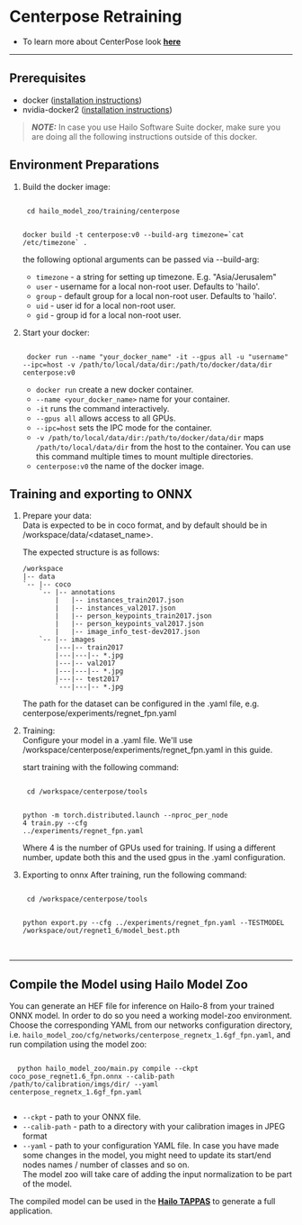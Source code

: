 # Centerpose Retraining
  * To learn more about CenterPose look [**here**](https://github.com/hailo-ai/centerpose)
---

## Prerequisites
  * docker ([installation instructions](https://docs.docker.com/engine/install/ubuntu/))
  * nvidia-docker2 ([installation instructions](https://docs.nvidia.com/datacenter/cloud-native/container-toolkit/install-guide.html))
  > **_NOTE:_**  In case you use Hailo Software Suite docker, make sure you are doing all the following instructions outside of this docker.
## Environment Preparations
1. Build the docker image:
    
    <code stage="docker_build">
    cd <span val="dockerfile_path">hailo_model_zoo/training/centerpose</span>

    docker build -t centerpose:v0 --build-arg timezone=\`cat /etc/timezone\` .
    </code>

	the following optional arguments can be passed via --build-arg:
  
	- `timezone` - a string for setting up timezone. E.g. "Asia/Jerusalem"
	- `user` - username for a local non-root user. Defaults to 'hailo'.
	- `group` - default group for a local non-root user. Defaults to 'hailo'.
	- `uid` - user id for a local non-root user.
	- `gid` - group id for a local non-root user.

2. Start your docker:
    
    <code stage="docker_run">
    docker run <span val="replace_none">--name "your_docker_name"</span> -it --gpus all <span val="replace_none">-u "username"</span> --ipc=host -v <span val="local_vol_path">/path/to/local/data/dir</span>:<span val="docker_vol_path">/path/to/docker/data/dir</span>  centerpose:v0
    </code>

      - `docker run` create a new docker container.
      - `--name <your_docker_name>` name for your container.
      - `-it` runs the command interactively.
      - `--gpus all` allows access to all GPUs.
      - `--ipc=host` sets the IPC mode for the container.
      - `-v /path/to/local/data/dir:/path/to/docker/data/dir` maps `/path/to/local/data/dir` from the host to the container. You can use this command multiple times to mount multiple directories.
      - `centerpose:v0` the name of the docker image.

## Training and exporting to ONNX
1. Prepare your data: <br>
    Data is expected to be in coco format, and by default should be in /workspace/data/<dataset_name>.

    The expected structure is as follows:
    ```
    /workspace
    |-- data
    `-- |-- coco
        `-- |-- annotations
            |   |-- instances_train2017.json
            |   |-- instances_val2017.json
            |   |-- person_keypoints_train2017.json
            |   |-- person_keypoints_val2017.json
            |   |-- image_info_test-dev2017.json
        `-- |-- images
            |---|-- train2017
            |---|---|-- *.jpg
            |---|-- val2017
            |---|---|-- *.jpg
            |---|-- test2017
            `---|---|-- *.jpg
    ```
    The path for the dataset can be configured in the .yaml file, e.g. centerpose/experiments/regnet_fpn.yaml

2. Training: <br>
    Configure your model in a .yaml file. We'll use /workspace/centerpose/experiments/regnet_fpn.yaml in this guide.

    start training with the following command:
    
    <code stage="retrain">
    cd /workspace/centerpose/tools

    python -m torch.distributed.launch --nproc_per_node <span val="gpu_num">4</span> train.py --cfg ../experiments/regnet_fpn.yaml
    </code>

    Where 4 is the number of GPUs used for training.
    If using a different number, update both this and the used gpus in the .yaml configuration.

3. Exporting to onnx
    After training, run the following command:
    
    <code stage="export">
    cd /workspace/centerpose/tools

    python export.py --cfg ../experiments/regnet_fpn.yaml --TESTMODEL /workspace/out/regnet1_6/<span val="model_best_to_last">model_best.pth</span>
    </code>


<br>

---

## Compile the Model using Hailo Model Zoo
You can generate an HEF file for inference on Hailo-8 from your trained ONNX model.
In order to do so you need a working model-zoo environment.
Choose the corresponding YAML from our networks configuration directory, i.e. <code>hailo_model_zoo/cfg/networks/centerpose_regnetx_1.6gf_fpn.yaml</code>, and run compilation using the model zoo:  

  <code stage="compile">
  python <span val="mz_main_path">hailo_model_zoo/main.py</span> compile --ckpt <span val="local_path_to_onnx">coco_pose_regnet1.6_fpn.onnx</span> --calib-path <span val="calib_set_path">/path/to/calibration/imgs/dir/</span> --yaml <span val="yaml_file_path">centerpose_regnetx_1.6gf_fpn.yaml</span>
  </code>

  * <code>--ckpt</code> - path to your ONNX file.
  * <code>--calib-path</code> - path to a directory with your calibration images in JPEG format
  * <code>--yaml</code> - path to your configuration YAML file. In case you have made some changes in the model, you might need to update its start/end nodes names / number of classes and so on.  <br>
  The model zoo will take care of adding the input normalization to be part of the model.

The compiled model can be used in the [**Hailo TAPPAS**](https://hailo.ai/developer-zone/tappas-apps-toolkit/) to generate a full application.